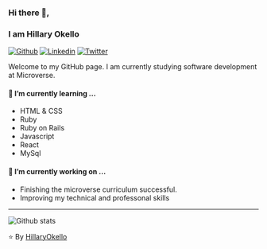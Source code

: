 ### Hi there 👋,
### I am Hillary Okello

[![Github](https://img.shields.io/badge/-Github-000?style=flat&logo=Github&logoColor=white)](https://github.com/HillaryOkello)
[![Linkedin](https://img.shields.io/badge/-LinkedIn-blue?style=flat&logo=Linkedin&logoColor=white)](https://www.linkedin.com/in/hillary-okello-b173101a4/)
[![Twitter](https://img.shields.io/badge/-Twitter-blue?style=flat&logo=Twitter&logoColor=white)](https://twitter.com/Kellyhillary4)

Welcome to my GitHub page. I am currently studying software development at Microverse.

#### 🌱 I’m currently learning ...
* HTML & CSS
* Ruby
* Ruby on Rails
* Javascript
* React
* MySql

#### 🔭 I’m currently working on ...
* Finishing the microverse curriculum successful.
* Improving my technical and professonal skills
<hr/>

![Github stats](https://github-readme-stats.vercel.app/api?username=HillaryOkello)

 :star: By [HillaryOkello](https://github.com/HillaryOkello)
<!--
**HillaryOkello/HillaryOkello** is a ✨ _special_ ✨ repository because its `README.md` (this file) appears on your GitHub profile.

Here are some ideas to get you started:

- 🔭 I’m currently working on ...
- 🌱 I’m currently learning ...
- 👯 I’m looking to collaborate on ...
- 🤔 I’m looking for help with ...
- 💬 Ask me about ...
- 📫 How to reach me: ...
- 😄 Pronouns: ...
- ⚡ Fun fact: ...
-->
